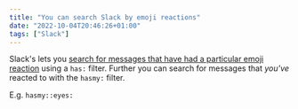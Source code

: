 ```yaml
---
title: "You can search Slack by emoji reactions"
date: "2022-10-04T20:46:26+01:00"
tags: ["Slack"]
---
```


Slack's lets you [search for messages that have had a particular emoji
reaction][slack_search_help] using a `has:` filter. Further you can search for
messages that _you've_ reacted to with the `hasmy:` filter.

E.g. `hasmy::eyes:`

[slack_search_help]:
  https://slack.com/intl/en-gb/help/articles/202528808-Search-in-Slack
